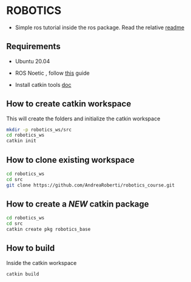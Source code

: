 # ROBOTICS 

- Simple ros tutorial inside the ros package. Read the relative [readme](/robotics_base/readme.md)

## Requirements

- Ubuntu 20.04

- ROS Noetic , follow [this](http://wiki.ros.org/noetic/Installation/Ubuntu) guide

- Install catkin tools [doc](https://catkin-tools.readthedocs.io/en/latest/installing.html#installing-on-ubuntu-with-apt-get)


## How to create catkin workspace

This will create the folders and initialize the catkin workspace

```bash
mkdir -p robotics_ws/src
cd robotics_ws
catkin init
```

## How to clone existing workspace

```bash
cd robotics_ws
cd src
git clone https://github.com/AndreaRoberti/robotics_course.git
```


## How to create a *NEW* catkin package

```bash
cd robotics_ws
cd src
catkin create pkg robotics_base
```

## How to build

Inside the catkin workspace

```bash
catkin build
```
